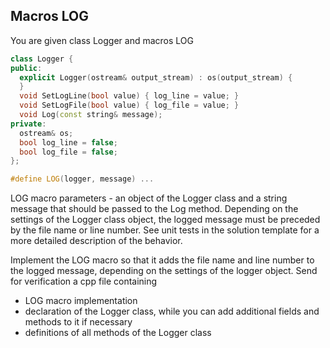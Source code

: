 ## Macros LOG

You are given class Logger and macros LOG
```cpp
class Logger {
public:
  explicit Logger(ostream& output_stream) : os(output_stream) {
  }
  void SetLogLine(bool value) { log_line = value; }
  void SetLogFile(bool value) { log_file = value; }
  void Log(const string& message);
private:
  ostream& os;
  bool log_line = false;
  bool log_file = false;
};

#define LOG(logger, message) ...
```
LOG macro parameters - an object of the Logger class and a string message that should be passed to the Log method. Depending on the settings of the Logger class object, the logged message must be preceded by the file name or line number. See unit tests in the solution template for a more detailed description of the behavior.

Implement the LOG macro so that it adds the file name and line number to the logged message, depending on the settings of the logger object. Send for verification a cpp file containing

- LOG macro implementation
- declaration of the Logger class, while you can add additional fields and methods to it if necessary
- definitions of all methods of the Logger class
